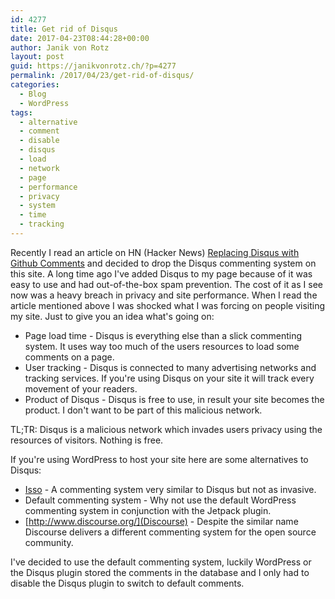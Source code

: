 ```yaml
---
id: 4277
title: Get rid of Disqus
date: 2017-04-23T08:44:28+00:00
author: Janik von Rotz
layout: post
guid: https://janikvonrotz.ch/?p=4277
permalink: /2017/04/23/get-rid-of-disqus/
categories:
  - Blog
  - WordPress
tags:
  - alternative
  - comment
  - disable
  - disqus
  - load
  - network
  - page
  - performance
  - privacy
  - system
  - time
  - tracking
---
```

Recently I read an article on HN (Hacker News) [Replacing Disqus with Github Comments](http://donw.io/post/github-comments/) and decided to drop the Disqus commenting system on this site. A long time ago I've added Disqus to my page because of it was easy to use and had out-of-the-box spam prevention. The cost of it as I see now was a heavy breach in privacy and site performance. When I read the article mentioned above I was shocked what I was forcing on people visiting my site. Just to give you an idea what's going on:

<!--more-->

 * Page load time - Disqus is everything else than a slick commenting system. It uses way too much of the users resources to load some comments on a page.
 * User tracking - Disqus is connected to many advertising networks and tracking services. If you're using Disqus on your site it will track every movement of your readers.
 * Product of Disqus - Disqus is free to use, in result your site becomes the product. I don't want to be part of this malicious network.

TL;TR: Disqus is a malicious network which invades users privacy using the resources of visitors. Nothing is free.

If you're using WordPress to host your site here are some alternatives to Disqus:

* [Isso](https://posativ.org/isso/) - A commenting system very similar to Disqus but not as invasive.
* Default commenting system - Why not use the default WordPress commenting system in conjunction with the Jetpack plugin.
* [http://www.discourse.org/](Discourse) - Despite the similar name Discourse delivers a different commenting system for the open source community.

I've decided to use the default commenting system, luckily WordPress or the Disqus plugin stored the comments in the database and I only had to disable the Disqus plugin to switch to default comments.

